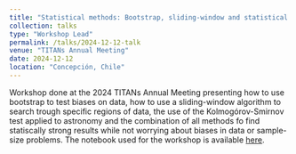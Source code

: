 ```yaml
---
title: "Statistical methods: Bootstrap, sliding‑window and statistical tests"
collection: talks
type: "Workshop Lead"
permalink: /talks/2024-12-12-talk
venue: "TITANs Annual Meeting"
date: 2024-12-12
location: "Concepción, Chile"
---
```


Workshop done at the 2024 TITANs Annual Meeting presenting how to use bootstrap to test biases on data, how to use a sliding-window algorithm to search trough specific regions of data, the use of the Kolmogórov-Smirnov test applied to astronomy and the combination of all methods fo find statiscally strong results while not worrying about biases in data or sample-size problems. The notebook used for the workshop is available [here](https://joacoh.github.io/files/workshop_stats_JHY.zip).

